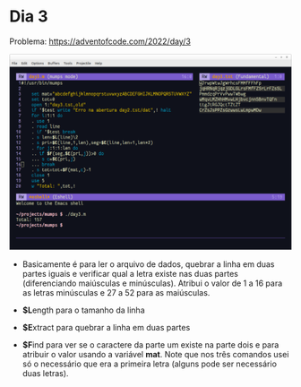 # Dia 3

Problema: https://adventofcode.com/2022/day/3

![](images/day3.png)

- Basicamente é para ler o arquivo de dados, quebrar a linha em duas partes iguais e verificar qual a letra existe nas duas partes (diferenciando maiúsculas e minúsculas). Atribui o valor de 1 a 16 para as letras minúsculas e 27 a 52 para as maiúsculas. 

- **$L**ength para o tamanho da linha

- **$E**xtract para quebrar a linha em duas partes

- **$F**ind para ver se o caractere da parte um existe na parte dois e para atribuir o valor usando a variável **mat**. Note que nos três comandos usei só o necessário que era a primeira letra (alguns pode ser necessário duas letras).
